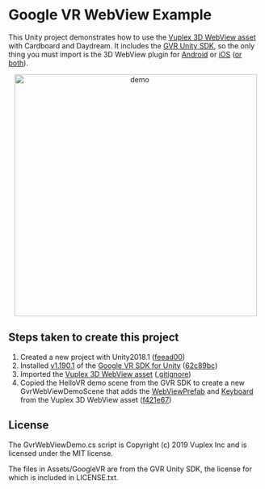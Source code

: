# Google VR WebView Example

This Unity project demonstrates how to use the [Vuplex 3D WebView asset](https://developer.vuplex.com/webview/overview) with Cardboard and Daydream. It includes the [GVR Unity SDK](https://github.com/googlevr/gvr-unity-sdk), so the only thing you must import is the 3D WebView plugin for [Android](https://assetstore.unity.com/packages/tools/gui/3d-webview-for-android-137030) or [iOS](https://assetstore.unity.com/packages/tools/gui/3d-webview-for-ios-137040) ([or both](https://assetstore.unity.com/packages/tools/gui/3d-webview-for-android-and-ios-135383)).

<p align="center">
  <img alt="demo" src="./demo.gif" width="480">
</p>

## Steps taken to create this project

1. Created a new project with Unity2018.1 ([feead00](https://github.com/vuplex/google-vr-webview-example/commit/feead0081831aab2dfbc6406624a000b84385d30))
2. Installed [v1.190.1](https://github.com/googlevr/gvr-unity-sdk/releases/tag/v1.190.1) of the [Google VR SDK for Unity](https://github.com/googlevr/gvr-unity-sdk) ([62c89bc](https://github.com/vuplex/google-vr-webview-example/commit/62c89bc13332c2d89b241967fca96dd26e53da31))
3. Imported the [Vuplex 3D WebView asset](https://developer.vuplex.com/webview/overview) ([.gitignore](https://github.com/vuplex/google-vr-webview-example/blob/8ccffc78e1785a094150304d29bc09012f958609/.gitignore#L65))
4. Copied the HelloVR demo scene from the GVR SDK to create a new GvrWebViewDemoScene that adds the [WebViewPrefab](https://developer.vuplex.com/webview/WebViewPrefab) and [Keyboard](https://developer.vuplex.com/webview/Keyboard) from the Vuplex 3D WebView asset ([f421e67](https://github.com/vuplex/google-vr-webview-example/commit/f421e6794cdedbf9c41b452986b7f2c8e2826e33#diff-22a82d089493fd288fc7c1102c2f124fR1))

## License

The GvrWebViewDemo.cs script is Copyright (c) 2019 Vuplex Inc and is licensed under the MIT license.

The files in Assets/GoogleVR are from the GVR Unity SDK, the license for which is included in LICENSE.txt.

